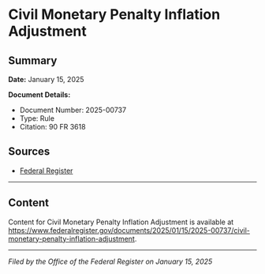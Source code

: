 # Civil Monetary Penalty Inflation Adjustment

## Summary

**Date:** January 15, 2025

**Document Details:**
- Document Number: 2025-00737
- Type: Rule
- Citation: 90 FR 3618

## Sources
- [Federal Register](https://www.federalregister.gov/documents/2025/01/15/2025-00737/civil-monetary-penalty-inflation-adjustment)

---

## Content

Content for Civil Monetary Penalty Inflation Adjustment is available at https://www.federalregister.gov/documents/2025/01/15/2025-00737/civil-monetary-penalty-inflation-adjustment.

---

*Filed by the Office of the Federal Register on January 15, 2025*
